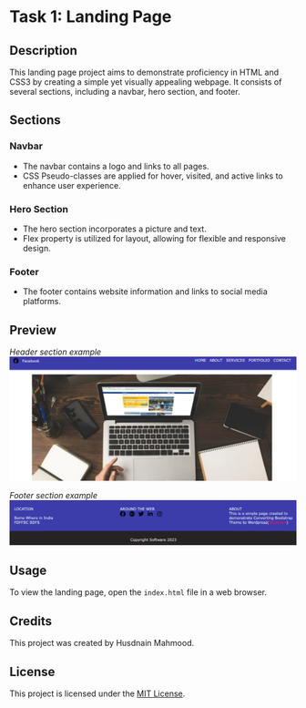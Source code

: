 # Task 1: Landing Page

## Description
This landing page project aims to demonstrate proficiency in HTML and CSS3 by creating a simple yet visually appealing webpage. It consists of several sections, including a navbar, hero section, and footer.

## Sections

### Navbar
- The navbar contains a logo and links to all pages.
- CSS Pseudo-classes are applied for hover, visited, and active links to enhance user experience.

### Hero Section
- The hero section incorporates a picture and text.
- Flex property is utilized for layout, allowing for flexible and responsive design.

### Footer
- The footer contains website information and links to social media platforms.

## Preview
*Header section example*
![Header](header.png)


*Footer section example*
![Footer](footer.png)


## Usage
To view the landing page, open the `index.html` file in a web browser.

## Credits
This project was created by Husdnain Mahmood.

## License
This project is licensed under the [MIT License](LICENSE).